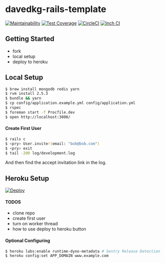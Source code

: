 # davedkg-rails-template
[![Maintainability](https://api.codeclimate.com/v1/badges/84c96cc264dcf00b0449/maintainability)](https://codeclimate.com/github/davedkg/davedkg-rails-template/maintainability)
[![Test Coverage](https://api.codeclimate.com/v1/badges/84c96cc264dcf00b0449/test_coverage)](https://codeclimate.com/github/davedkg/davedkg-rails-template/test_coverage)
[![CircleCI](https://circleci.com/gh/davedkg/davedkg-rails-template/tree/master.svg?style=shield)](https://circleci.com/gh/davedkg/davedkg-rails-template/tree/master)
[![Inch CI](https://inch-ci.org/github/davedkg/davedkg-rails-template.svg?branch=master)](https://inch-ci.org/github/davedkg/davedkg-rails-template/suggestions?branch=master)

## Getting Started

- fork
- local setup
- deploy to heroku

## Local Setup

```bash
$ brew install mongodb redis yarn
$ rvm install 2.5.3
$ bundle && yarn
$ cp config/application.example.yml config/application.yml
$ rspec
$ foreman start -f Procfile.dev
$ open http://localhost:3000/
```

#### Create First User

```bash
$ rails c
$ <pry> User.invite!(email: "bob@bob.com")
$ <pry> exit
$ tail -200 log/development.log
```

And then find the accept invitation link in the log.

## Heroku Setup

[![Deploy](https://www.herokucdn.com/deploy/button.svg)](https://heroku.com/deploy?template=https://github.com/davedkg/davedkg-rails-template/tree/master)

#### TODOS

- clone repo
- create first user
- turn on worker thread
- how to use deploy to heroku button

#### Optional Configuring

```bash
$ heroku labs:enable runtime-dyno-metadata # Sentry Release Detection
$ heroku config:set APP_DOMAIN www.example.com
```